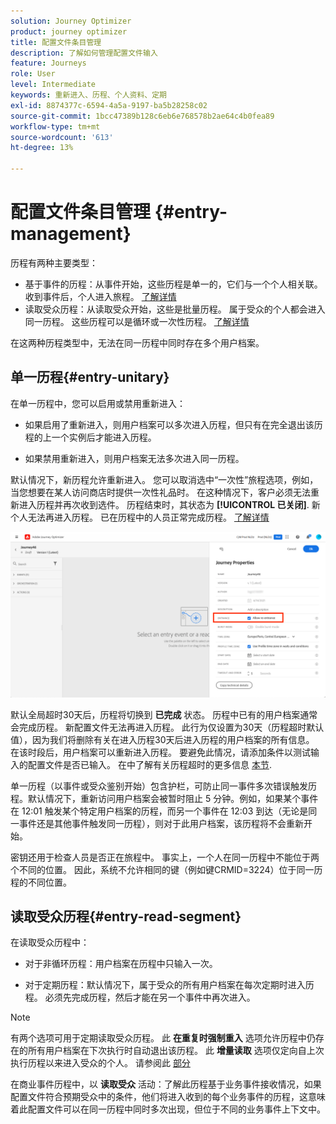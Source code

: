 ```yaml
---
solution: Journey Optimizer
product: journey optimizer
title: 配置文件条目管理
description: 了解如何管理配置文件输入
feature: Journeys
role: User
level: Intermediate
keywords: 重新进入、历程、个人资料、定期
exl-id: 8874377c-6594-4a5a-9197-ba5b28258c02
source-git-commit: 1bcc47389b128c6eb6e768578b2ae64c4b0fea89
workflow-type: tm+mt
source-wordcount: '613'
ht-degree: 13%

---
```



# 配置文件条目管理 {#entry-management}

历程有两种主要类型：

* 基于事件的历程：从事件开始，这些历程是单一的，它们与一个个人相关联。 收到事件后，个人进入旅程。 [了解详情](#entry-unitary)
* 读取受众历程：从读取受众开始，这些是批量历程。 属于受众的个人都会进入同一历程。 这些历程可以是循环或一次性历程。 [了解详情](#entry-read-segment)

在这两种历程类型中，无法在同一历程中同时存在多个用户档案。

## 单一历程{#entry-unitary}

在单一历程中，您可以启用或禁用重新进入：

* 如果启用了重新进入，则用户档案可以多次进入历程，但只有在完全退出该历程的上一个实例后才能进入历程。

* 如果禁用重新进入，则用户档案无法多次进入同一历程。

默认情况下，新历程允许重新进入。 您可以取消选中“一次性”旅程选项，例如，当您想要在某人访问商店时提供一次性礼品时。 在这种情况下，客户必须无法重新进入历程并再次收到选件。 历程结束时，其状态为 **[!UICONTROL 已关闭]**. 新个人无法再进入历程。 已在历程中的人员正常完成历程。 [了解详情](journey-gs.md#entrance)

![](assets/journey-re-entrance.png)

默认全局超时30天后，历程将切换到 **已完成** 状态。 历程中已有的用户档案通常会完成历程。 新配置文件无法再进入历程。 此行为仅设置为30天（历程超时默认值），因为我们将删除有关在进入历程30天后进入历程的用户档案的所有信息。 在该时段后，用户档案可以重新进入历程。 要避免此情况，请添加条件以测试输入的配置文件是否已输入。 在中了解有关历程超时的更多信息 [本节](journey-gs.md#global_timeout).

<!--
Due to the 30-day journey timeout, when journey re-entrance is not allowed, we cannot make sure the re-entrance blocking will work more than 30 days. Indeed, as we remove all information about persons who entered the journey 30 days after they enter, we cannot know the person entered previously, more than 30 days ago. -->

单一历程（以事件或受众鉴别开始）包含护栏，可防止同一事件多次错误触发历程。默认情况下，重新访问用户档案会被暂时阻止 5 分钟。例如，如果某个事件在 12:01 触发某个特定用户档案的历程，而另一个事件在 12:03 到达（无论是同一事件还是其他事件触发同一历程），则对于此用户档案，该历程将不会重新开始。

密钥还用于检查人员是否正在旅程中。 事实上，一个人在同一历程中不能位于两个不同的位置。 因此，系统不允许相同的键（例如键CRMID=3224）位于同一历程的不同位置。

## 读取受众历程{#entry-read-segment}

在读取受众历程中：

* 对于非循环历程：用户档案在历程中只输入一次。

* 对于定期历程：默认情况下，属于受众的所有用户档案在每次定期时进入历程。 必须先完成历程，然后才能在另一个事件中再次进入。

>[!NOTE]
>
>有两个选项可用于定期读取受众历程。 此 **在重复时强制重入** 选项允许历程中仍存在的所有用户档案在下次执行时自动退出该历程。 此 **增量读取** 选项仅定向自上次执行历程以来进入受众的个人。 请参阅此 [部分](../building-journeys/read-audience.md#configuring-segment-trigger-activity)

在商业事件历程中，以 **读取受众** 活动：了解此历程基于业务事件接收情况，如果配置文件符合预期受众中的条件，他们将进入收到的每个业务事件的历程，这意味着此配置文件可以在同一历程中同时多次出现，但位于不同的业务事件上下文中。